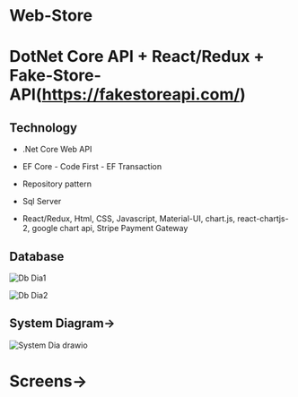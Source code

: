 # Web-Store

# DotNet Core API + React/Redux + Fake-Store-API(https://fakestoreapi.com/)

Technology
----------
- .Net Core Web API

- EF Core - Code First - EF Transaction

- Repository pattern

- Sql Server

- React/Redux, Html, CSS, Javascript, Material-UI, chart.js, react-chartjs-2, google chart api, Stripe Payment Gateway


## Database

![Db Dia1](https://user-images.githubusercontent.com/26190114/159367549-6832b638-e4b4-4074-bb99-831e323061a2.PNG)

![Db Dia2](https://user-images.githubusercontent.com/26190114/159367257-05b550ea-6854-4f9d-b842-a08435c3e25e.PNG)


## System Diagram->

![System Dia drawio](https://user-images.githubusercontent.com/26190114/159366269-a72e9807-70e5-4876-96a9-036ad1ef8a16.png)


# Screens->
